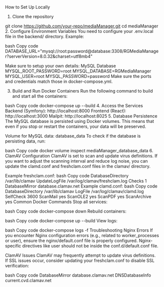 How to Set Up Locally

1. Clone the repository

git clone https://github.com/your-repo/mediaManager.git
cd mediaManager
2. Configure Environment Variables
You need to configure your .env.local file in the backend/ directory. Example:

bash
Copy code
DATABASE_URL="mysql://root:password@database:3308/RGMediaManager?serverVersion=8.0.32&charset=utf8mb4"

Make sure to setup your own details:
MySQL Database
MYSQL_ROOT_PASSWORD=root
MYSQL_DATABASE=RGMediaManager
MYSQL_USER=root
MYSQL_PASSWORD=password
Make sure the ports and credentials match those in docker-compose.yml.

3. Build and Run Docker Containers
Run the following command to build and start all the containers:

bash
Copy code
docker-compose up --build
4. Access the Services
Backend (Symfony): http://localhost:8000
Frontend (React): http://localhost:3000
Mailpit: http://localhost:8025
5. Database Persistence
The MySQL database is persisted using Docker volumes. This means that even if you stop or restart the containers, your data will be preserved.

Volume for MySQL data: database_data
To check if the database is persisting data, run:

bash
Copy code
docker volume inspect mediaManager_database_data
6. ClamAV Configuration
ClamAV is set to scan and update virus definitions. If you want to adjust the scanning interval and reduce log noise, you can update the clamd.conf and freshclam.conf files in the clamav/ directory.

Example freshclam.conf:
bash
Copy code
DatabaseDirectory /var/lib/clamav
UpdateLogFile /var/log/clamav/freshclam.log
Checks 1
DatabaseMirror database.clamav.net
Example clamd.conf:
bash
Copy code
DatabaseDirectory /var/lib/clamav
LogFile /var/log/clamav/clamd.log
SelfCheck 3600
ScanMail yes
ScanOLE2 yes
ScanPDF yes
ScanArchive yes
Common Docker Commands
Stop all services:

bash
Copy code
docker-compose down
Rebuild containers:

bash
Copy code
docker-compose up --build
View logs:

bash
Copy code
docker-compose logs -f
Troubleshooting
Nginx Errors
If you encounter Nginx configuration errors (e.g., related to worker_processes or user), ensure the nginx/default.conf file is properly configured. Nginx-specific directives like user should not be inside the conf.d/default.conf file.

ClamAV Issues
ClamAV may frequently attempt to update virus definitions. If SSL issues occur, consider updating your freshclam.conf to disable SSL verification:

bash
Copy code
DatabaseMirror database.clamav.net
DNSDatabaseInfo current.cvd.clamav.net